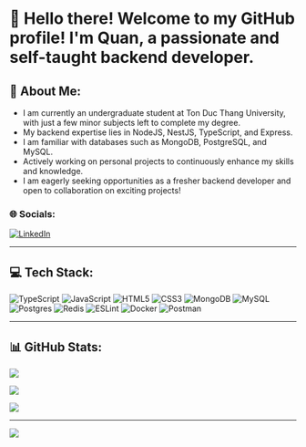 # 👋 Hello there! Welcome to my GitHub profile! I'm Quan, a passionate and self-taught backend developer.

## 💫 About Me:
- I am currently an undergraduate student at Ton Duc Thang University, with just a few minor subjects left to complete my degree.
- My backend expertise lies in NodeJS, NestJS, TypeScript, and Express.
- I am familiar with databases such as MongoDB, PostgreSQL, and MySQL.
- Actively working on personal projects to continuously enhance my skills and knowledge.
- I am eagerly seeking opportunities as a fresher backend developer and open to collaboration on exciting projects!

### 🌐 Socials:
[![LinkedIn](https://img.shields.io/badge/LinkedIn-%230077B5.svg?logo=linkedin&logoColor=white)](https://www.linkedin.com/in/ducquannguyen36) 
<hr>

## 💻 Tech Stack:
![TypeScript](https://img.shields.io/badge/typescript-%23007ACC.svg?style=for-the-badge&logo=typescript&logoColor=white) ![JavaScript](https://img.shields.io/badge/javascript-%23323330.svg?style=for-the-badge&logo=javascript&logoColor=%23F7DF1E) ![HTML5](https://img.shields.io/badge/html5-%23E34F26.svg?style=for-the-badge&logo=html5&logoColor=white) ![CSS3](https://img.shields.io/badge/css3-%231572B6.svg?style=for-the-badge&logo=css3&logoColor=white) ![MongoDB](https://img.shields.io/badge/MongoDB-%234ea94b.svg?style=for-the-badge&logo=mongodb&logoColor=white) ![MySQL](https://img.shields.io/badge/mysql-%2300f.svg?style=for-the-badge&logo=mysql&logoColor=white) ![Postgres](https://img.shields.io/badge/postgres-%23316192.svg?style=for-the-badge&logo=postgresql&logoColor=white) ![Redis](https://img.shields.io/badge/redis-%23DD0031.svg?style=for-the-badge&logo=redis&logoColor=white) ![ESLint](https://img.shields.io/badge/ESLint-4B3263?style=for-the-badge&logo=eslint&logoColor=white) ![Docker](https://img.shields.io/badge/docker-%230db7ed.svg?style=for-the-badge&logo=docker&logoColor=white) ![Postman](https://img.shields.io/badge/Postman-FF6C37?style=for-the-badge&logo=postman&logoColor=white)
<hr>

## 📊 GitHub Stats:
![](https://github-readme-stats-xi-jade.vercel.app/api?username=kingslyt36&theme=dracula&hide_border=false&include_all_commits=true&count_private=true)
<br/>

![](https://github-readme-streak-stats.herokuapp.com/?user=kingslyt36&theme=dracula&hide_border=false)
<br/>

![](https://github-readme-stats-xi-jade.vercel.app/api/top-langs/?username=kingslyt36&theme=dracula&hide_border=false&include_all_commits=true&count_private=true&layout=compact)


---
[![](https://visitcount.itsvg.in/api?id=kingslyt36&icon=0&color=0)](https://visitcount.itsvg.in)

<!-- Proudly created with GPRM ( https://gprm.itsvg.in ) -->
